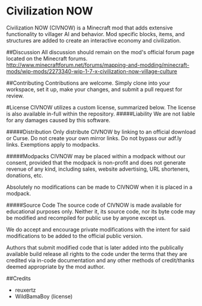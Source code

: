 Civilization NOW
=====================
Civilization NOW (CIVNOW) is a Minecraft mod that adds extensive functionality to villager AI and behavior. Mod specific blocks, items, and structures are added to create an interactive economy and civilization.

##Discussion
All discussion should remain on the mod's official forum page located on the Minecraft forums.
http://www.minecraftforum.net/forums/mapping-and-modding/minecraft-mods/wip-mods/2273340-wip-1-7-x-civilization-now-village-culture

##Contributing
Contributions are welcome. Simply clone into your workspace, set it up, make your changes, and submit a pull request for review.

#License
CIVNOW utilizes a custom license, summarized below. The license is also available in-full within the repository.
#####Liability
We are not liable for any damages caused by this software.

#####Distribution
Only distribute CIVNOW by linking to an official download or Curse. Do not create your own mirror links. Do not bypass our adf.ly links. Exemptions apply to modpacks.

#####Modpacks
CIVNOW may be placed within a modpack without our consent, provided that the modpack is non-profit and does not generate revenue of any kind, including sales, website advertising, URL shorteners, donations, etc.

Absolutely no modifications can be made to CIVNOW when it is placed in a modpack.

#####Source Code
The source code of CIVNOW is made available for educational purposes only. Neither it, its source code, nor its byte code may be modified and recompiled for public use by anyone except us.

We do accept and encourage private modifications with the intent for said modifications to be added to the official public version.

Authors that submit modified code that is later added into the publically available build release all rights to the code under the terms that they are credited via in-code documentation and any other methods of credit/thanks deemed appropriate by the mod author.

##Credits
  - reuxertz
  - WildBamaBoy (license)
